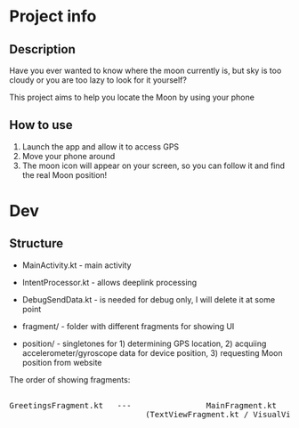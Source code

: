 # Project info

## Description

Have you ever wanted to know where the moon currently is, but sky is too cloudy or you are too lazy to look for it yourself?

This project aims to help you locate the Moon by using your phone

## How to use

1) Launch the app and allow it to access GPS
2) Move your phone around
3) The moon icon will appear on your screen, so you can follow it and find the real Moon position!

# Dev

## Structure

- MainActivity.kt - main activity

- IntentProcessor.kt - allows deeplink processing

- DebugSendData.kt - is needed for debug only, I will delete it at some point

- fragment/ - folder with different fragments for showing UI

- position/ - singletones for 1) determining GPS location, 2) acquiing accelerometer/gyroscope data for device position, 3) requesting Moon position from website

The order of showing fragments:

<pre>
                                                                                 SettingsFragment.kt
GreetingsFragment.kt   ---                MainFragment.kt                    --<
                             (TextViewFragment.kt / VisualViewFragment.kt)       CredentialsFragment.kt
</pre>
